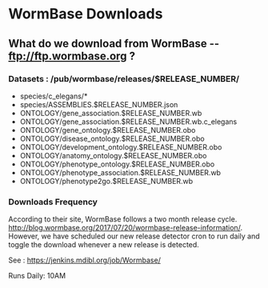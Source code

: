 # WormBase Downloads

## What do we download from WormBase -- ftp://ftp.wormbase.org ?

### Datasets : /pub/wormbase/releases/$RELEASE_NUMBER/
  * species/c_elegans/*
  * species/ASSEMBLIES.$RELEASE_NUMBER.json
  * ONTOLOGY/gene_association.$RELEASE_NUMBER.wb
  * ONTOLOGY/gene_association.$RELEASE_NUMBER.wb.c_elegans
  * ONTOLOGY/gene_ontology.$RELEASE_NUMBER.obo
  * ONTOLOGY/disease_ontology.$RELEASE_NUMBER.obo
  * ONTOLOGY/development_ontology.$RELEASE_NUMBER.obo
  * ONTOLOGY/anatomy_ontology.$RELEASE_NUMBER.obo
  * ONTOLOGY/phenotype_ontology.$RELEASE_NUMBER.obo
  * ONTOLOGY/phenotype_association.$RELEASE_NUMBER.wb
  * ONTOLOGY/phenotype2go.$RELEASE_NUMBER.wb

### Downloads Frequency 
According to their site, WormBase follows a two month release cycle. http://blog.wormbase.org/2017/07/20/wormbase-release-information/. However, we have scheduled our new release detector cron to run daily and toggle the download whenever a new release is detected.

See : https://jenkins.mdibl.org/job/Wormbase/

Runs Daily: 10AM
